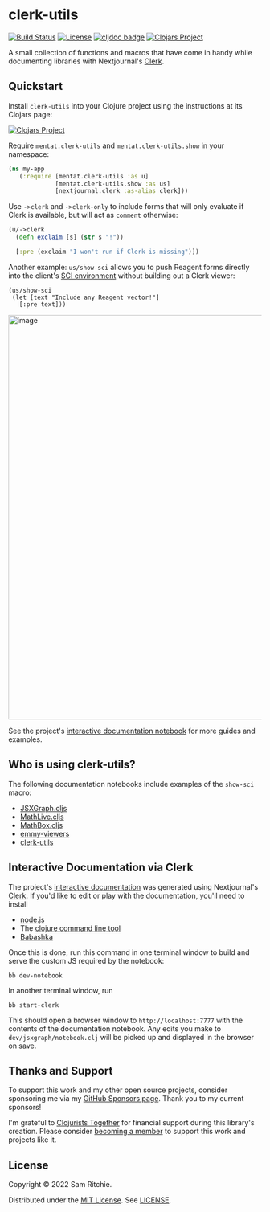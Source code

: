 # clerk-utils

[![Build Status](https://github.com/mentat-collective/clerk-utils/actions/workflows/kondo.yml/badge.svg?branch=main)](https://github.com/mentat-collective/clerk-utils/actions/workflows/kondo.yml)
[![License](https://img.shields.io/badge/license-MIT-brightgreen.svg)](https://github.com/mentat-collective/clerk-utils/blob/main/LICENSE)
[![cljdoc badge](https://cljdoc.org/badge/org.mentat/clerk-utils)](https://cljdoc.org/d/org.mentat/clerk-utils/CURRENT)
[![Clojars Project](https://img.shields.io/clojars/v/org.mentat/clerk-utils.svg)](https://clojars.org/org.mentat/clerk-utils)

A small collection of functions and macros that have come in handy while
documenting libraries with Nextjournal's [Clerk][CLERK].

## Quickstart

Install `clerk-utils` into your Clojure project using the instructions at
its Clojars page:

[![Clojars Project](https://img.shields.io/clojars/v/org.mentat/clerk-utils.svg)](https://clojars.org/org.mentat/clerk-utils)

Require `mentat.clerk-utils` and `mentat.clerk-utils.show` in your namespace:

```clj
(ns my-app
   (:require [mentat.clerk-utils :as u]
             [mentat.clerk-utils.show :as us]
             [nextjournal.clerk :as-alias clerk]))
```

Use `->clerk` and `->clerk-only` to include forms that will only evaluate if
Clerk is available, but will act as `comment` otherwise:

```clj
(u/->clerk
  (defn exclaim [s] (str s "!"))

  [:pre (exclaim "I won't run if Clerk is missing")])
```

Another example: `us/show-sci` allows you to push Reagent forms directly into
the client's [SCI environment](https://github.com/babashka/sci) without building
out a Clerk viewer:

```
(us/show-sci
 (let [text "Include any Reagent vector!"]
   [:pre text]))
```

<img width="805" alt="image" src="https://user-images.githubusercontent.com/69635/207616925-c4f22afd-2579-4c3f-8fef-856323510849.png">

See the project's [interactive documentation
notebook](https://clerk-utils.mentat.org) for more guides and examples.

## Who is using clerk-utils?

The following documentation notebooks include examples of the `show-sci` macro:

- [JSXGraph.cljs](https://jsxgraph.mentat.org)
- [MathLive.cljs](https://mathlive.mentat.org)
- [MathBox.cljs](https://mathbox.mentat.org)
- [emmy-viewers](https://emmy-viewers.mentat.org)
- [clerk-utils](https://clerk-utils.mentat.org)

## Interactive Documentation via Clerk

The project's [interactive documentation](https://jsxgraph.mentat.org) was
generated using Nextjournal's [Clerk](https://github.com/nextjournal/clerk). If
you'd like to edit or play with the documentation, you'll need to install

- [node.js](https://nodejs.org/en/)
- The [clojure command line tool](https://clojure.org/guides/install_clojure)
- [Babashka](https://github.com/babashka/babashka#installation)

Once this is done, run this command in one terminal window to build and serve the custom JS required by the notebook:

```
bb dev-notebook
```

In another terminal window, run

```
bb start-clerk
```

This should open a browser window to `http://localhost:7777` with the contents
of the documentation notebook. Any edits you make to `dev/jsxgraph/notebook.clj`
will be picked up and displayed in the browser on save.

## Thanks and Support

To support this work and my other open source projects, consider sponsoring me
via my [GitHub Sponsors page](https://github.com/sponsors/sritchie). Thank you
to my current sponsors!

I'm grateful to [Clojurists Together](https://www.clojuriststogether.org/) for
financial support during this library's creation. Please consider [becoming a
member](https://www.clojuriststogether.org/developers/) to support this work and
projects like it.

## License

Copyright © 2022 Sam Ritchie.

Distributed under the [MIT License](LICENSE). See [LICENSE](LICENSE).

[CLERK]: https://clerk.vision
